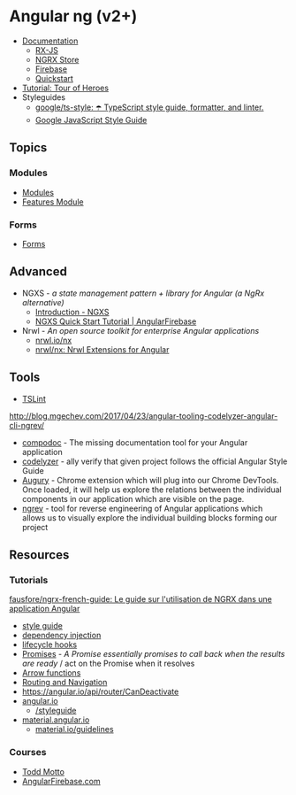 # Angular ng (v2+)

- [Documentation](doc/README.md)
  - [RX-JS](doc/rxjs.md)
  - [NGRX Store](doc/ngrx-store.md)
  - [Firebase](doc/firebase.md)
  - [Quickstart](doc/quickstart.md)
- [Tutorial: Tour of Heroes](cod/README.md)
- Styleguides
  - [google/ts-style: ☂️ TypeScript style guide, formatter, and linter.](https://github.com/google/ts-style)
  - [Google JavaScript Style Guide](https://google.github.io/styleguide/jsguide.html#features-arrays-trailing-comma)


## Topics

### Modules

- [Modules](./doc/features/modules.md)
- [Features Module](./doc/features/feature-module.md)


### Forms

- [Forms](./doc/features/form.md)



## Advanced

- NGXS - _a state management pattern + library for Angular (a NgRx alternative)_
  - [Introduction - NGXS](https://ngxs.gitbook.io/ngxs)
  - [NGXS Quick Start Tutorial | AngularFirebase](https://angularfirebase.com/lessons/ngxs-quick-start-angular-state-management/)
- Nrwl - _An open source toolkit for enterprise Angular applications_
  - [nrwl.io/nx](https://nrwl.io/nx)
  - [nrwl/nx: Nrwl Extensions for Angular](https://github.com/nrwl/nx)


## Tools

- [TSLint](https://palantir.github.io/tslint/)

http://blog.mgechev.com/2017/04/23/angular-tooling-codelyzer-angular-cli-ngrev/

- [compodoc](https://github.com/compodoc) - The missing documentation tool for your Angular application
- [codelyzer](https://github.com/mgechev/codelyzer) - ally verify that given project follows the official Angular Style Guide
- [Augury](https://chrome.google.com/webstore/detail/augury/elgalmkoelokbchhkhacckoklkejnhcd) - Chrome extension which will plug into our Chrome DevTools. Once loaded, it will help us explore the relations between the individual components in our application which are visible on the page.
- [ngrev](https://github.com/mgechev/ngrev) - tool for reverse engineering of Angular applications which allows us to visually explore the individual building blocks forming our project

## Resources

### Tutorials

[fausfore/ngrx-french-guide: Le guide sur l'utilisation de NGRX dans une application Angular](https://github.com/fausfore/ngrx-french-guide)

- [style guide](https://angular.io/guide/styleguide#rule-of-one)
- [dependency injection](https://angular.io/guide/dependency-injection)
- [lifecycle hooks](https://angular.io/guide/lifecycle-hooks)
- [Promises](http://exploringjs.com/es6/ch_promises.html) - _A Promise essentially promises to call back when the results are ready_ / act on the Promise when it resolves
- [Arrow functions](https://developer.mozilla.org/en-US/docs/Web/JavaScript/Reference/Functions/Arrow_functions)
- [Routing and Navigation](https://angular.io/guide/router)
- https://angular.io/api/router/CanDeactivate
- [angular.io](https://angular.io)
  - [/styleguide](https://angular.io/styleguide)
- [material.angular.io](https://material.angular.io/)
  - [material.io/guidelines](https://material.io/guidelines/)


### Courses

- [Todd Motto](https://platform.ultimateangular.com/courses/)
- [AngularFirebase.com](https://angularfirebase.com)
